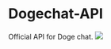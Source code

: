 # Dogechat-API
Official API for Doge chat.
<img src="http://assets.stickpng.com/thumbs/5845e5e9fb0b0755fa99d7e5.png"></img>
